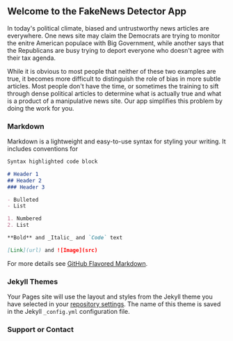## Welcome to the FakeNews Detector App

In today's political climate, biased and untrustworthy news articles are everywhere. One news site may claim the Democrats are trying to monitor the enitre American populace with Big Government, while another says that the Republicans are busy trying to deport everyone who doesn't agree with their tax agenda. 

While it is obvious to most people that neither of these two examples are true, it becomes more difficult to distinguish the role of bias in more subtle articles. Most people don't have the time, or sometimes the training to sift through dense political articles to determine what is actually true and what is a product of a manipulative news site. Our app simplifies this problem by doing the work for you. 

### Markdown

Markdown is a lightweight and easy-to-use syntax for styling your writing. It includes conventions for

```markdown
Syntax highlighted code block

# Header 1
## Header 2
### Header 3

- Bulleted
- List

1. Numbered
2. List

**Bold** and _Italic_ and `Code` text

[Link](url) and ![Image](src)
```

For more details see [GitHub Flavored Markdown](https://guides.github.com/features/mastering-markdown/).

### Jekyll Themes

Your Pages site will use the layout and styles from the Jekyll theme you have selected in your [repository settings](https://github.com/balee555/FakeNewsDetector/settings). The name of this theme is saved in the Jekyll `_config.yml` configuration file.

### Support or Contact

